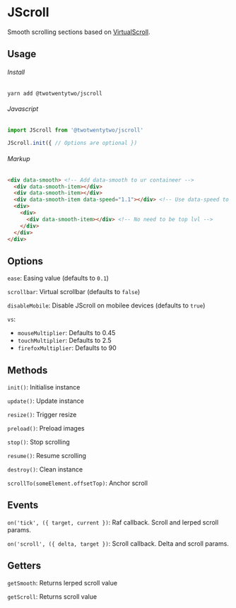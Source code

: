 # JScroll

Smooth scrolling sections based on <a href="http://www.everyday3d.com/blog/index.php/2014/08/18/smooth-scrolling-with-virtualscroll/">VirtualScroll</a>.

## Usage

###### Install
`yarn add @twotwentytwo/jscroll`

###### Javascript
```Javascript
import JScroll from '@twotwentytwo/jscroll'

JScroll.init({ // Options are optional })
```
###### Markup
```HTML
<div data-smooth> <!-- Add data-smooth to ur containeer -->
  <div data-smooth-item></div>
  <div data-smooth-item></div>
  <div data-smooth-item data-speed="1.1"></div> <!-- Use data-speed to control speed of item -->
  <div>
    <div>
      <div data-smooth-item></div> <!-- No need to be top lvl -->
    </div>
  </div>
</div>
```

## Options
`ease`: Easing value (defaults to `0.1`)

`scrollbar`: Virtual scrollbar (defaults to `false`)

`disableMobile`: Disable JScroll on mobilee devices (defaults to `true`)

`vs`:
  - `mouseMultiplier`: Defaults to 0.45
  - `touchMultiplier`: Defaults to 2.5
  - `firefoxMultiplier`: Defaults to 90
  
## Methods
`init()`: Initialise instance

`update()`: Update instance

`resize()`: Trigger resize

`preload()`: Preload images

`stop()`: Stop scrolling

`resume()`: Resume scrolling

`destroy()`: Clean instance

`scrollTo(someElement.offsetTop)`: Anchor scroll

## Events

`on('tick', ({ target, current })`: Raf callback. Scroll and lerped scroll params.

`on('scroll', ({ delta, target })`: Scroll callback. Delta and scroll params.

## Getters
`getSmooth`: Returns lerped scroll value

`getScroll`: Returns scroll value

